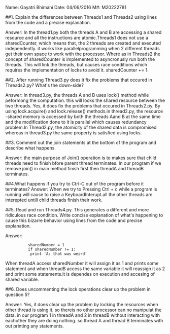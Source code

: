 Name: Gayatri Bhimani
Date: 04/06/2016
M#: M20222781

##1. Explain the differences between Threads1 and Threads2 using lines from the code and a precise explanation.

Answer: In the thread1.py both the threads A and B are accessing a shared resource and all the instructions are atomic.Threads1 does not use a sharedCounter, which means that, the 2 threads are created and executed independently. it works like parallelprogramming when 2 different threads get their own space to work with the processor. Where as in Threads2 the concept of sharedCounter
is implemented to asyncronusly run both the threads. This will link the threads, but causes race conditions which requires the 
implementation of locks to avoid it. 
                                      sharedCounter += 1.


##2. After running Thread3.py does it fix the problems that occured in Threads2.py? What's the down-side?

Answer: In thread3.py, the threads A and B uses lock() method while peformong the computation. this will locks the shared resource between the two threads.  Yes, it does fix the problems that occured in Threads2.py. By using lock.acquire() and lock.release() 
methods.in thread2.py, the resource -shared memory is accessed by both the threads Aand B at the same time and the modification done to it is parallel which causes redundancy problem.In Thread2.py, the atomicity of the shared data is compromised whereas in thread3.py the same property is satisfied using locks.

##3. Comment out the join statements at the bottom of the program and describe what happens.

Answer: the main purpose of Join() operation is to makes sure that child threads need to finish bfore parent thread terminates.
In our program if  we remove join() in main method finish first then threadA and threadB terminates.

##4.What happens if you try to Ctrl-C out of the program before it terminates?
Answer: When we try to Pressing Ctrl + c while a program is running will cause to raise a KeyboardInterupt.all the other threads are 
interepted untill child threads finish their work.

##5. Read and run Threads4.py. This generates a different and more ridiculous race condition. Write concise explanation of what's happening to cause this bizarre behavior using lines from the code and precise explanation.

Answer: 

              sharedNumber = 1                          
              if sharedNumber != 1:                     
               print 'A: that was weird' 

When threadA access sharedNumber it will assign it as 1 and prints some statement and when threadB access the same variable it will 
reassign it as 2 and print some statements.it is dependes on execution and accesing of shared variable.

##6. Does uncommenting the lock operations clear up the problem in question 5?

Answer: Yes, it does clear up the problem by locking the resources when other thread is using it. so thereis no other processor can no manipulat the 
data. in our program 1 in threadA and 2 in threadB without interacting with eachother they are doing nothing. so thread A and thread B terminates with out printing any statements.


